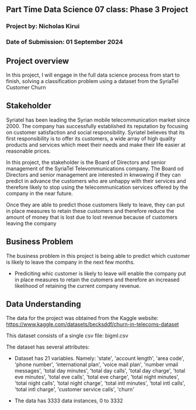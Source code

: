 ## Part Time Data Science 07 class: Phase 3 Project
### Project by: Nicholas Kirui
### Date of Submission: 01 September 2024

## Project overview

In this project, I will engage in the full data science process from start to finish, solving a classification problem using a dataset from the SyriaTel Customer Churn

## Stakeholder

Syriatel has been leading the Syrian mobile telecommunication market since 2000. The company has successfully established its reputation by focusing on customer satisfaction and social responsibility. Syriatel believes that its first responsibility is to offer its customers, a wide array of high quality products and services which meet their needs and make their life easier at reasonable prices.

In this project, the stakeholder is the Board of Directors and senior management of the SyriaTel Televommunications company. 
The Board od Directors and senior management are interested in knwowing if they can predict in advance the customers who are unhappy with their services and therefore likely to stop using the telecommunication services offered by the company in the near future. 

Once they are able to predict those customers likely to leave, they can put in place measures to retain these customers and therefore reduce the amount of money that is lost due to lost revenue because of customers leaving the company

## Business Problem

The business problem in this project is being able to predict which customer is likely to leave the company in the next few months.
- Prediciting whic customer is likely to leave will enable the company put in place measures to retain the cutomers and therefore an increased likelihood of retaining the current company revenue.

## Data Understanding

The data for the project was obtained from the Kaggle website: https://www.kaggle.com/datasets/becksddf/churn-in-telecoms-dataset

This dataset consists of a single csv file: bigml.csv

The dataset has several attributes:
- Dataset has 21 variables. Namely: 
       'state', 'account length', 'area code', 'phone number',
       'international plan', 'voice mail plan', 'number vmail messages',
       'total day minutes', 'total day calls', 'total day charge',
       'total eve minutes', 'total eve calls', 'total eve charge',
       'total night minutes', 'total night calls', 'total night charge',
       'total intl minutes', 'total intl calls', 'total intl charge',
       'customer service calls', 'churn'

- The data has 3333 data instances, 0 to 3332

